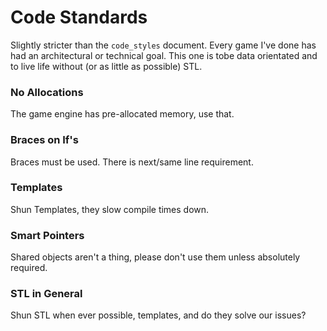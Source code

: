 # Code Standards

Slightly stricter than the `code_styles` document. Every game I've done has had an architectural or technical goal. This one is tobe data orientated and to live life without (or as little as possible) STL.


### No Allocations

The game engine has pre-allocated memory, use that.


### Braces on If's

Braces must be used. There is next/same line requirement.


### Templates

Shun Templates, they slow compile times down.


### Smart Pointers

Shared objects aren't a thing, please don't use them unless absolutely required.


### STL in General

Shun STL when ever possible, templates, and do they solve our issues?
